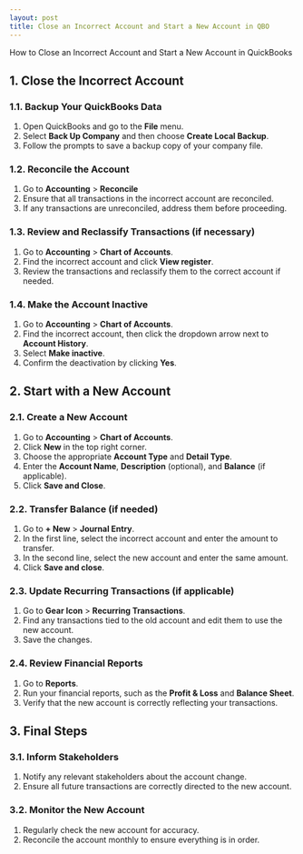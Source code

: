 ```yaml
---
layout: post
title: Close an Incorrect Account and Start a New Account in QBO
--- 
```


How to Close an Incorrect Account and Start a New Account in QuickBooks

## 1. Close the Incorrect Account

### 1.1. Backup Your QuickBooks Data

1. Open QuickBooks and go to the **File** menu.
2. Select **Back Up Company** and then choose **Create Local Backup**.
3. Follow the prompts to save a backup copy of your company file.

### 1.2. Reconcile the Account

1. Go to **Accounting** > **Reconcile**
2. Ensure that all transactions in the incorrect account are reconciled.
3. If any transactions are unreconciled, address them before proceeding.

### 1.3. Review and Reclassify Transactions (if necessary)

1. Go to **Accounting** > **Chart of Accounts**.
2. Find the incorrect account and click **View register**.
3. Review the transactions and reclassify them to the correct account if needed.

### 1.4. Make the Account Inactive

1. Go to **Accounting** > **Chart of Accounts**.
2. Find the incorrect account, then click the dropdown arrow next to **Account History**.
3. Select **Make inactive**.
4. Confirm the deactivation by clicking **Yes**.

## 2. Start with a New Account

### 2.1. Create a New Account

1. Go to **Accounting** > **Chart of Accounts**.
2. Click **New** in the top right corner.
3. Choose the appropriate **Account Type** and **Detail Type**.
4. Enter the **Account Name**, **Description** (optional), and **Balance** (if applicable).
5. Click **Save and Close**.

### 2.2. Transfer Balance (if needed)

1. Go to **+ New** > **Journal Entry**.
2. In the first line, select the incorrect account and enter the amount to transfer.
3. In the second line, select the new account and enter the same amount.
4. Click **Save and close**.

### 2.3. Update Recurring Transactions (if applicable)

1. Go to **Gear Icon** > **Recurring Transactions**.
2. Find any transactions tied to the old account and edit them to use the new account.
3. Save the changes.

### 2.4. Review Financial Reports

1. Go to **Reports**.
2. Run your financial reports, such as the **Profit & Loss** and **Balance Sheet**.
3. Verify that the new account is correctly reflecting your transactions.

## 3. Final Steps

### 3.1. Inform Stakeholders

1. Notify any relevant stakeholders about the account change.
2. Ensure all future transactions are correctly directed to the new account.

### 3.2. Monitor the New Account

1. Regularly check the new account for accuracy.
2. Reconcile the account monthly to ensure everything is in order.
